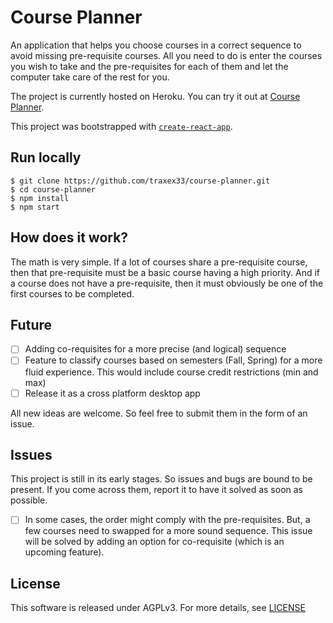 # Course Planner

An application that helps you choose courses in a correct sequence to avoid missing pre-requisite courses. All you need to do is enter the courses you wish to take and the pre-requisites for each of them and let the computer take care of the rest for you.

The project is currently hosted on Heroku. You can try it out at [Course Planner](http://plancourses.herokuapp.com/).

This project was bootstrapped with [`create-react-app`](https://github.com/facebookincubator/create-react-app).

## Run locally

```
$ git clone https://github.com/traxex33/course-planner.git
$ cd course-planner
$ npm install
$ npm start
```

## How does it work?

The math is very simple. If a lot of courses share a pre-requisite course, then that pre-requisite must be a basic course having a high priority. And if a course does not have a pre-requisite, then it must obviously be one of the first courses to be completed.

## Future

- [ ] Adding co-requisites for a more precise (and logical) sequence
- [ ] Feature to classify courses based on semesters (Fall, Spring) for a more fluid experience. This would include course credit restrictions (min and max)
- [ ] Release it as a cross platform desktop app

All new ideas are welcome. So feel free to submit them in the form of an issue.

## Issues

This project is still in its early stages. So issues and bugs are bound to be present. If you come across them, report it  to have it solved as soon as possible.

- [ ] In some cases, the order might comply with the pre-requisites. But, a few courses need to swapped for a more sound sequence. This issue will be solved by adding an option for co-requisite (which is an upcoming feature).

## License

This software is released under AGPLv3. For more details, see [LICENSE](LICENSE)
